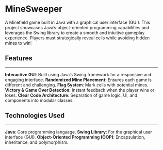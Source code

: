 # MineSweeper

A Minefield game built in Java with a graphical user interface (GUI). This project showcases Java’s object-oriented programming capabilities and leverages the Swing library to create a smooth and intuitive gameplay experience. Players must strategically reveal cells while avoiding hidden mines to win!

## Features

---

**Interactive GUI**: Built using Java’s Swing framework for a responsive and engaging interface.
**Randomized Mine Placement**: Ensures each game is different and challenging.
**Flag System**: Mark cells with potential mines.
**Victory & Game Over Detection**: Instant feedback when the player wins or loses.
**Clear Code Architecture**: Separation of game logic, UI, and components into modular classes.

## Technologies Used

---

**Java**: Core programming language.
**Swing Library**: For the graphical user interface (GUI).
**Object-Oriented Programming (OOP)**: Encapsulation, inheritance, and polymorphism.
